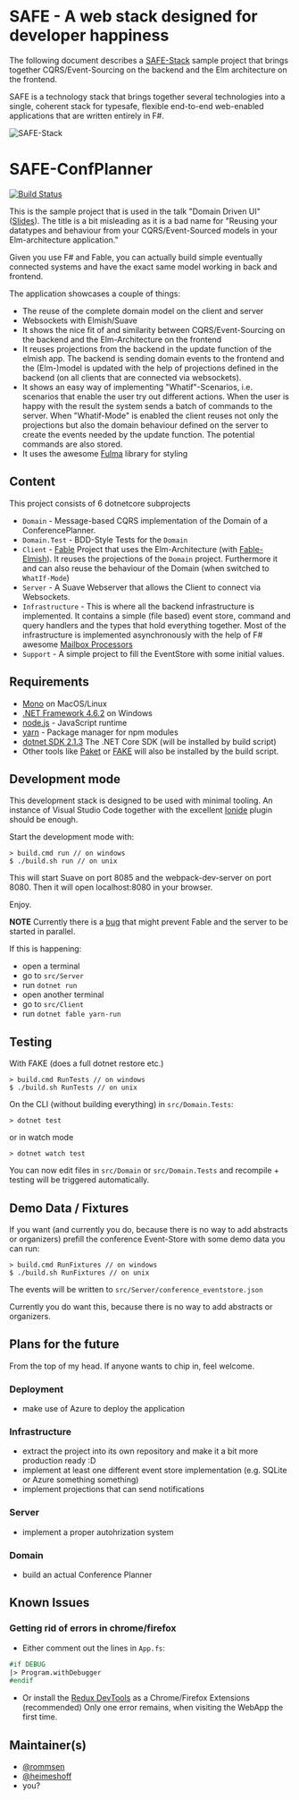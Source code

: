 # SAFE - A web stack designed for developer happiness

The following document describes a [SAFE-Stack](https://safe-stack.github.io/) sample project that brings together CQRS/Event-Sourcing on the backend and the Elm architecture on the frontend.

SAFE is a technology stack that brings together several technologies into a single, coherent stack for typesafe,
flexible end-to-end web-enabled applications that are written entirely in F#.

![SAFE-Stack](src/Client/images/safe_logo.png "SAFE-Stack")

# SAFE-ConfPlanner

[![Build Status](https://travis-ci.org/rommsen/ConfPlanner.svg?branch=master)](https://travis-ci.org/rommsen/ConfPlanner)

This is the sample project that is used in the talk "Domain Driven UI" ([Slides](http://bit.ly/DomainDrivenUi)). The title is a bit misleading as it is a bad name for "Reusing your datatypes and behaviour from your CQRS/Event-Sourced models in your Elm-architecture application."

Given you use F# and Fable, you can actually build simple eventually connected systems and have the exact same model working in back and frontend.

The application showcases a couple of things:

* The reuse of the complete domain model on the client and server
* Websockets with Elmish/Suave
* It shows the nice fit of and similarity between CQRS/Event-Sourcing on the backend and the Elm-Architecture on the frontend
* It reuses projections from the backend in the update function of the elmish app. The backend is sending domain events to the frontend and the (Elm-)model is updated with the help of projections defined in the backend (on all clients that are connected via websockets).
* It shows an easy way of implementing "Whatif"-Scenarios, i.e. scenarios that enable the user try out different actions. When the user is happy with the result the system sends a batch of commands to the server. When "Whatif-Mode" is enabled the client reuses not only the projections but also the domain behaviour defined on the server to create the events needed by the update function. The potential commands are also stored.
* It uses the awesome [Fulma](https://mangelmaxime.github.io/Fulma/) library for styling


## Content
This project consists of 6 dotnetcore subprojects
* `Domain` - Message-based CQRS implementation of the Domain of a ConferencePlanner.
* `Domain.Test` - BDD-Style Tests for the `Domain`
* `Client` - [Fable](http://fable.io/) Project that uses the Elm-Architecture (with [Fable-Elmish](https://fable-elmish.github.io/elmish/)). It reuses the projections of the `Domain` project. Furthermore it and can also reuse the behaviour of the Domain (when switched to `WhatIf-Mode`)
* `Server` - A Suave Webserver that allows the Client to connect via Websockets.
* `Infrastructure` - This is where all the backend infrastructure is implemented. It contains a simple (file based) event store, command and query handlers and the types that hold everything together. Most of the infrastructure is implemented asynchronously with the help of F# awesome [Mailbox Processors](https://fsharpforfunandprofit.com/posts/concurrency-actor-model/)
* `Support` - A simple project to fill the EventStore with some initial values.

## Requirements

- [Mono](http://www.mono-project.com/) on MacOS/Linux
- [.NET Framework 4.6.2](https://support.microsoft.com/en-us/help/3151800/the--net-framework-4-6-2-offline-installer-for-windows) on Windows
- [node.js](https://nodejs.org/) - JavaScript runtime
- [yarn](https://yarnpkg.com/) - Package manager for npm modules
- [dotnet SDK 2.1.3](https://github.com/dotnet/core/blob/master/release-notes/download-archives/2.0.4-download.md) The .NET Core SDK (will be installed by build script)
- Other tools like [Paket](https://fsprojects.github.io/Paket/) or [FAKE](https://fake.build/) will also be installed by the build script.

## Development mode

This development stack is designed to be used with minimal tooling. An instance of Visual Studio Code together with the excellent [Ionide](http://ionide.io/) plugin should be enough.

Start the development mode with:

    > build.cmd run // on windows
    $ ./build.sh run // on unix

This will start Suave on port 8085 and the webpack-dev-server on port 8080. Then it will open localhost:8080 in your browser.

Enjoy.

**NOTE**
Currently there is a [bug](https://github.com/rommsen/ConfPlanner/issues/30) that might prevent Fable and the server to be started in parallel.

If this is happening:
  * open a terminal
  * go to `src/Server`
  * run `dotnet run`
  * open another terminal
  * go to `src/Client`
  * run `dotnet fable yarn-run`


## Testing

With FAKE (does a full dotnet restore etc.)

    > build.cmd RunTests // on windows
    $ ./build.sh RunTests // on unix

On the CLI (without building everything) in `src/Domain.Tests`:

    > dotnet test

or in watch mode

    > dotnet watch test

You can now edit files in `src/Domain` or `src/Domain.Tests` and recompile + testing will be triggered automatically.

## Demo Data / Fixtures
If you want (and currently you do, because there is no way to add abstracts or organizers) prefill the conference Event-Store with some demo data you can run:

    > build.cmd RunFixtures // on windows
    $ ./build.sh RunFixtures // on unix

The events will be written to `src/Server/conference_eventstore.json`

Currently you do want this, because there is no way to add abstracts or organizers.

## Plans for the future
From the top of my head. If anyone wants to chip in, feel welcome.

### Deployment
* make use of Azure to deploy the application

### Infrastructure
* extract the project into its own repository and make it a bit more production ready :D
* implement at least one different event store implementation (e.g. SQLite or Azure something something)
* implement projections that can send notifications

### Server
* implement a proper autohrization system

### Domain
* build an actual Conference Planner

## Known Issues

### Getting rid of errors in chrome/firefox

- Either comment out the lines in `App.fs`:

```fsharp
#if DEBUG
|> Program.withDebugger
#endif
```

- Or install the [Redux DevTools](http://extension.remotedev.io/) as a Chrome/Firefox Extensions (recommended)
Only one error remains, when visiting the WebApp the first time.

## Maintainer(s)

- [@rommsen](https://github.com/rommsen)
- [@heimeshoff](https://github.com/heimeshoff)
- you?
